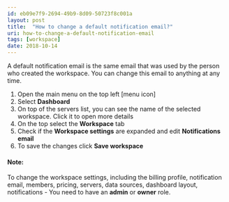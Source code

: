 ```yaml
---
id: eb09e7f9-2694-49b9-8d09-50723f8c001a
layout: post
title:  "How to change a default notification email?"
uri: how-to-change-a-default-notification-email
tags: [workspace]
date: 2018-10-14
---
```


A default <wiki>notification</wiki> email is the same email that was used by the person who created the workspace. You can change this email to anything at any time.

<!-- more -->

1.  Open the main menu on the top left \[menu icon\]
2.  Select **Dashboard**
3.  On top of the servers list, you can see the name of the selected workspace. Click it to open more details
4.  On the top select the **Workspace** tab
5.  Check if the **Workspace settings** are expanded and edit **Notifications email**
6.  To save the changes click **Save workspace**

#### Note:

To change the workspace settings, including the billing profile, <wiki>notification</wiki> email, members, pricing, servers, data sources, dashboard layout, <wiki>notifications</wiki> - You need to have an **admin** or **owner** role.